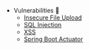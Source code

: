 - Vulnerabilities 🐞
  - [Insecure File Upload](/vulns/insecure-file-upload.md)
  - [SQL Injection](/vulns/sql-injection.md)
  - [XSS](/vulns/xss.md)
  - [Spring Boot Actuator](/vulns/spring-boot-actuator.md)

